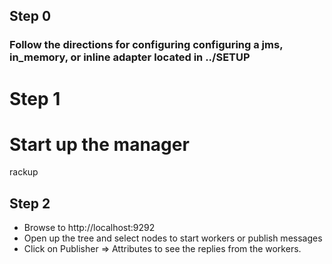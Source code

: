 ## Step 0
### Follow the directions for configuring configuring a jms, in_memory, or inline adapter located in ../SETUP

# Step 1
# Start up the manager
rackup

## Step 2
* Browse to http://localhost:9292
* Open up the tree and select nodes to start workers or publish messages
* Click on Publisher => Attributes to see the replies from the workers.
